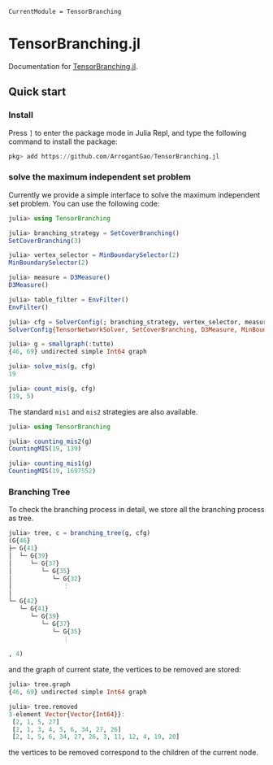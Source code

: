 ```@meta
CurrentModule = TensorBranching
```

# TensorBranching.jl

Documentation for [TensorBranching.jl](https://github.com/ArrogantGao/TensorBranching.jl).

## Quick start

### Install

Press `]` to enter the package mode in Julia Repl, and type the following command to install the package:

```julia
pkg> add https://github.com/ArrogantGao/TensorBranching.jl
```

### solve the maximum independent set problem

Currently we provide a simple interface to solve the maximum independent set problem. You can use the following code:
```julia
julia> using TensorBranching

julia> branching_strategy = SetCoverBranching()
SetCoverBranching(3)

julia> vertex_selector = MinBoundarySelector(2)
MinBoundarySelector(2)

julia> measure = D3Measure()
D3Measure()

julia> table_filter = EnvFilter()
EnvFilter()

julia> cfg = SolverConfig(; branching_strategy, vertex_selector, measure, table_filter)
SolverConfig{TensorNetworkSolver, SetCoverBranching, D3Measure, MinBoundarySelector, EnvFilter}(TensorNetworkSolver(), SetCoverBranching(3), D3Measure(), MinBoundarySelector(2), EnvFilter())

julia> g = smallgraph(:tutte)
{46, 69} undirected simple Int64 graph

julia> solve_mis(g, cfg)
19

julia> count_mis(g, cfg)
(19, 5)
```

The standard `mis1` and `mis2` strategies are also available.
```Julia
julia> using TensorBranching

julia> counting_mis2(g)
CountingMIS(19, 139)

julia> counting_mis1(g)
CountingMIS(19, 1697552)
```

### Branching Tree

To check the branching process in detail, we store all the branching process as tree.
```Julia
julia> tree, c = branching_tree(g, cfg)
(G{46}
├─ G{41}
│  └─ G{39}
│     └─ G{37}
│        └─ G{35}
│           └─ G{32}
│              ⋮
│              
└─ G{42}
   └─ G{41}
      └─ G{39}
         └─ G{37}
            └─ G{35}
               ⋮
               
, 4)
```
and the graph of current state, the vertices to be removed are stored:
```Julia
julia> tree.graph
{46, 69} undirected simple Int64 graph

julia> tree.removed
3-element Vector{Vector{Int64}}:
 [2, 1, 5, 27]
 [2, 1, 3, 4, 5, 6, 34, 27, 26]
 [2, 1, 5, 6, 34, 27, 26, 3, 11, 12, 4, 19, 20]
```
the vertices to be removed correspond to the children of the current node.
